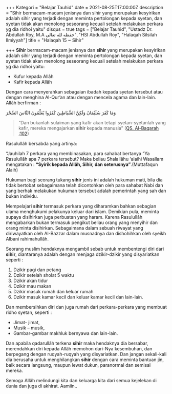 +++
Kategori = "Belajar Tauhid"
date = 2021-08-25T17:00:00Z
description = "Sihir bermacam-macam jenisnya dan sihir yang merupakan kesyirikan adalah sihir yang terjadi dengan meminta pertolongan kepada syetan, dan syetan tidak akan menolong seseorang kecuali setelah melakukan perkara yg dia ridhoi yaitu"
disqus = true
tags = ["Belajar Tauhid", "Ustadz Dr. Abdullah Roy, M.A حفظه لله تعالى", "HSI Abdullah Roy", "Halaqah Silsilah Ilmiyyah"]
title = "Halaqah 15 ~ Sihir"

+++
**Sihir** bermacam-macam jenisnya dan **sihir** yang merupakan kesyirikan adalah sihir yang terjadi dengan meminta pertolongan kepada syetan, dan syetan tidak akan menolong seseorang kecuali setelah melakukan perkara yg dia ridhoi yaitu:

* Kufur kepada Allâh
* Kafir kepada Allâh

Dengan cara menyerahkan sebagaian ibadah kepada syetan tersebut atau dengan menghina Al-Qur’an atau dengan mencela agama dan lain-lain. Allâh berfirman :

وَمَا كَفَرَ سُلَيْمَانُ وَلَكِنَّ الشَّيَاطِينَ كَفَرُوا يُعَلِّمُونَ النَّاسَ السِّحْرَ

> “Dan bukanlah sulaiman yang kafir akan tetapi syetan-syetanlah yang kafir, mereka mengajarkan **sihir** kepada manusia” ([QS. Al-Baqarah :102](https://quran.com/2:102?font=v1&translations=33 "QS Al-Baqarah 102"))

Rasulullâh bersabda yang artinya:

“Jauhilah 7 perkara yang membinasakan, para sahabat bertanya “Ya Rasulullâh apa 7 perkara tersebut? Maka beliau Shalallâhu ‘alaihi Wasallam mengatakan : **“Syirik kepada Allâh, Sihir, dan seterusnya”**.(Muttafaqun Alaih)

Hukuman bagi seorang tukang **sihir** jenis ini adalah hukuman mati, bila dia tidak bertobat sebagaimana telah dicontohkan oleh para sahabat Nabi dan yang berhak melakukan hukuman tersebut adalah pemerintah yang sah dan bukan individu.

Mempelajari **sihir** termasuk perkara yang diharamkan bahkan sebagian ulama menghukumi pelakunya keluar dari islam. Demikian pula, meminta supaya disihirkan juga perbuatan yang haram. Karena Rasulullâh mengabarkan bukan termasuk pengikut beliau orang yang menyihir dan orang minta disihirkan. Sebagaimana dalam sebuah riwayat yang diriwayatkan oleh Al-Bazzar dalam musnadnya dan dishohihkan oleh syeikh Albani rahimahullâh.

Seorang muslim hendaknya mengambil sebab untuk membentengi diri dari **sihir**, diantaranya adalah dengan menjaga dzikir-dzikir yang disyariatkan seperti :

1. Dzikir pagi dan petang
2. Dzikir setelah sholat 5 waktu
3. Dzikir akan tidur
4. Dzikir mau makan
5. Dzikir masuk rumah dan keluar rumah
6. Dzikir masuk kamar kecil dan keluar kamar kecil dan lain-lain.

Dan membersihkan diri dan juga rumah dari perkara-perkara yang membuat ridho syetan, seperti :

* Jimat- jimat,
* Musik – musik,
* Gambar-gambar makhluk bernyawa dan lain-lain.

Dan apabila qadarullâh terkena **sihir** maka hendaknya dia bersabar, merendahkan diri kepada Allâh memohon dari-Nya kesembuhan, dan berpegang dengan ruqyah-ruqyah yang disyariatkan. Dan jangan sekali-kali dia berusaha untuk menghilangkan **sihir** dengan cara meminta bantuan jin, baik secara langsung, maupun lewat dukun, paranormal dan semisal mereka.

Semoga Allâh melindungi kita dan keluarga kita dari semua kejelekan di dunia dan juga di akhirat. Aamiin..
